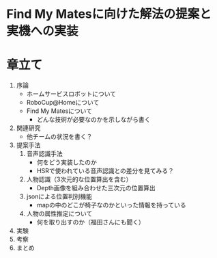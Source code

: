 # Find My Matesに向けた解法の提案と実機への実装

# 章立て

1. 序論
    - ホームサービスロボットについて
    - RoboCup@Homeについて
    - Find My Matesについて
      - どんな技術が必要なのかを示しながら書く
2. 関連研究
    - 他チームの状況を書く？
3. 提案手法
   1. 音声認識手法
      - 何をどう実装したのか
      - HSRで使われている音声認識との差分を見てみる？
   2. 人物認識（3次元的な位置算出を含む）
      - Depth画像を組み合わせた三次元の位置算出
   3. jsonによる位置判別機能
      - mapの中のどこが椅子なのかといった情報を持っている
   4. 人物の属性推定について
      - 何を取り出すのか（福田さんにも聞く）
4. 実験
5. 考察
6. まとめ
